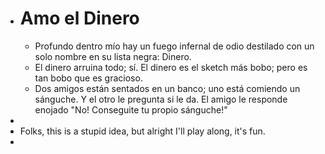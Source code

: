 - # Amo el Dinero
	- Profundo dentro mío hay un fuego infernal de odio destilado con un solo nombre en su lista negra: Dinero.
	- El dinero arruina todo; sí. El dinero es el sketch más bobo; pero es tan bobo que es gracioso.
	- Dos amigos están sentados en un banco; uno está comiendo un sánguche. Y el otro le pregunta si le da. El amigo le responde enojado "No! Conseguite tu propio sánguche!"
-
- Folks, this is a stupid idea, but alright I'll play along, it's fun.
-